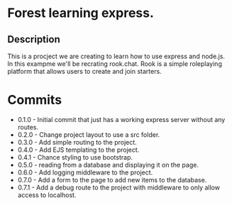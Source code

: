 # Forest learning express.

## Description
This is a procject we are creating to learn how to use express and node.js. In this exampme we'll be recrating rook.chat. Rook is a simple roleplaying platform that allows users to create and join starters.

# Commits
- 0.1.0 - Initial commit that just has a working express server without any routes.
- 0.2.0 - Change project layout to use a src folder.
- 0.3.0 - Add simple routing to the project.
- 0.4.0 - Add EJS templating to the project.
- 0.4.1 - Chance styling to use bootstrap.
- 0.5.0 - reading from a database and displaying it on the page.
- 0.6.0 - Add logging middleware to the project.
- 0.7.0 - Add a form to the page to add new items to the database.
- 0.7.1 - Add a debug route to the project with middleware to only allow access to localhost.